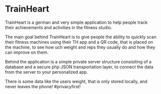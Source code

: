 # TrainHeart

TrainHeart is a german and very simple application to help people track their achievements and activities in the fitness studio.

The main goal behind TrainHeart is to give people the ability to quickly scan their fitness machines using their TH app and a QR code, that is placed on the machine, to see how uch weight and reps they usually do and how they can improve on them.

Behind the application is a simple private server structure consisiting of a database and a secure php JSON transportation layer, to connect the data from the server to your personalized app.

There is some data like the users weight, that is only stored locally, and never leaves the phone! #privacyfirst!


